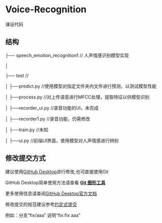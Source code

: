 # Voice-Recognition
 
课设代码

## 结构

├── speech_emotion_recognition1             // 人声情感识别模型实现

│   

├── test                                    //

│   ├──predict.py //使用模型对指定文件夹内文件进行预测，以测试模型性能

│   ├──process.py //对上传语音进行MFCC处理，提取特征以供模型识别

│   ├──recorder_ui.py //录音功能的UI，未完成

│   ├──recorder1.py //录音功能，仍需修改

│   ├──train.py //未知

│   ├──ui.py //前端UI界面，使用模型对人声情感进行辨别



## 修改提交方式

建议使用[GitHub Desktop](https://desktop.github.com/)进行修改,也可直接使用Git

GitHub Desktop简单使用方法请查看 **[Git 图形工具](https://zhuanlan.zhihu.com/p/506933414)**

更多使用信息请查阅[GitHub Desktop官方文档](https://docs.github.com/zh/desktop/overview/getting-started-with-github-desktop)

修改提交的规范建议参考[约定式提交](https://www.conventionalcommits.org/zh-hans/v1.0.0/)

例如：分支“fix/aaa”  说明“fix:fix aaa”
